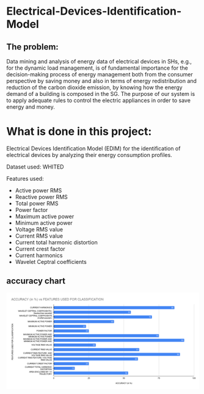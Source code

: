 # Electrical-Devices-Identification-Model

## The problem: 
    
Data mining and analysis of energy data of electrical devices in SHs, e.g., for the dynamic load management, is of fundamental importance for the decision-making process of energy management both from the consumer perspective by saving money and also in terms of energy redistribution and reduction of the carbon dioxide emission, by knowing how the energy demand of a building is composed in the SG. 
The purpose of our system is to apply adequate rules to control the electric appliances in order to save energy and money.

# What is done in this project:

Electrical Devices Identification Model (EDIM) for the identification of electrical devices by analyzing their energy consumption profiles. 
                     
Dataset used: WHITED
          
 
 Features used:
<ul>
    <li> Active power RMS </li>
  
<li> Reactive power RMS </li>
<li> Total power RMS </li>
<li> Power factor </li> </li>
<li> Maximum active power </li> 
<li> Minimum active power </li>
<li> Voltage RMS value </li>
<li> Current RMS value </li>
<li> Current total harmonic distortion </li>
<li> Current crest factor </li>
<li> Current harmonics </li>
<li> Wavelet Ceptral coefficients  </li> 

  </ul>

## accuracy chart 

![](plot.png)


